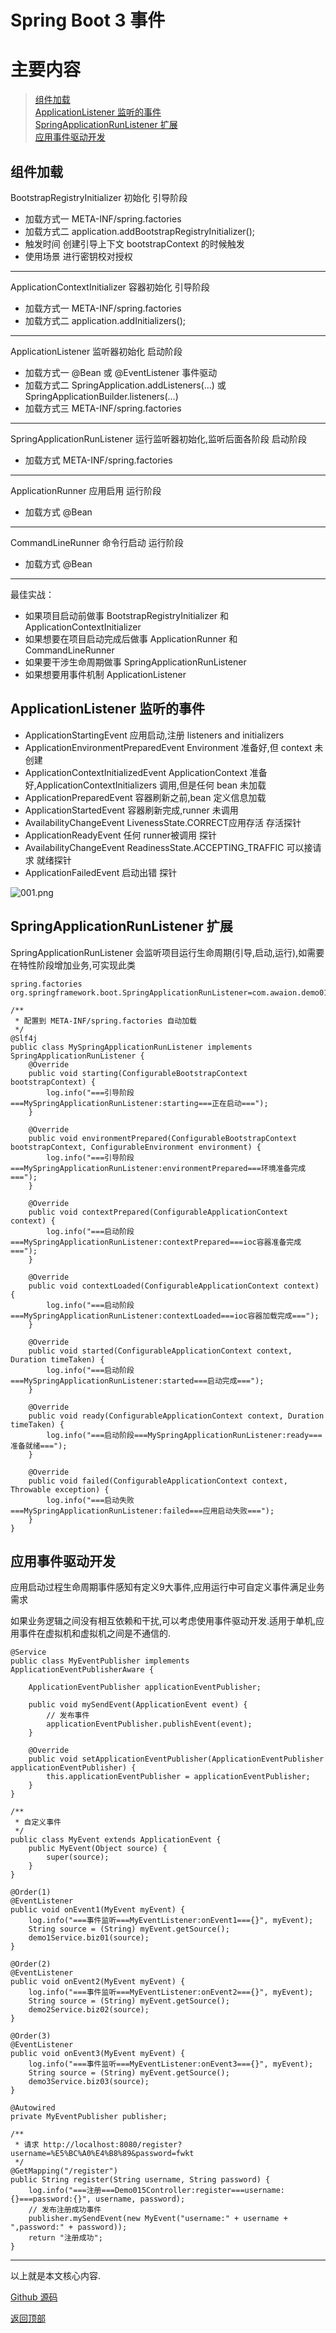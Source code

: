 # Spring Boot 3 事件

# 主要内容

> [组件加载](#组件加载)  
> [ApplicationListener 监听的事件](#applicationlistener-监听的事件)  
> [SpringApplicationRunListener 扩展](#springapplicationrunlistener-扩展)  
> [应用事件驱动开发](#应用事件驱动开发)  

## 组件加载

BootstrapRegistryInitializer 初始化 引导阶段
- 加载方式一 META-INF/spring.factories
- 加载方式二 application.addBootstrapRegistryInitializer();
- 触发时间 创建引导上下文 bootstrapContext 的时候触发
- 使用场景 进行密钥校对授权

----

ApplicationContextInitializer 容器初始化 引导阶段
- 加载方式一 META-INF/spring.factories
- 加载方式二 application.addInitializers();

----

ApplicationListener 监听器初始化 启动阶段
- 加载方式一 @Bean 或 @EventListener 事件驱动
- 加载方式二 SpringApplication.addListeners(…) 或 SpringApplicationBuilder.listeners(…)
- 加载方式三 META-INF/spring.factories

----

SpringApplicationRunListener 运行监听器初始化,监听后面各阶段 启动阶段
- 加载方式 META-INF/spring.factories

--- 
ApplicationRunner 应用启用 运行阶段
- 加载方式 @Bean

----

CommandLineRunner 命令行启动 运行阶段
- 加载方式 @Bean

----

最佳实战：
- 如果项目启动前做事 BootstrapRegistryInitializer 和 ApplicationContextInitializer
- 如果想要在项目启动完成后做事 ApplicationRunner 和 CommandLineRunner
- 如果要干涉生命周期做事 SpringApplicationRunListener
- 如果想要用事件机制 ApplicationListener

## ApplicationListener 监听的事件

- ApplicationStartingEvent 应用启动,注册 listeners and initializers
- ApplicationEnvironmentPreparedEvent Environment 准备好,但 context 未创建
- ApplicationContextInitializedEvent ApplicationContext 准备好,ApplicationContextInitializers 调用,但是任何 bean 未加载
- ApplicationPreparedEvent 容器刷新之前,bean 定义信息加载
- ApplicationStartedEvent 容器刷新完成,runner 未调用
- AvailabilityChangeEvent LivenessState.CORRECT应用存活 存活探针
- ApplicationReadyEvent 任何 runner被调用 探针
- AvailabilityChangeEvent ReadinessState.ACCEPTING_TRAFFIC 可以接请求 就绪探针
- ApplicationFailedEvent 启动出错 探针

![001.png](images/0023_springboot3_core/001.png)

## SpringApplicationRunListener 扩展

SpringApplicationRunListener 会监听项目运行生命周期(引导,启动,运行),如需要在特性阶段增加业务,可实现此类

```text
spring.factories
org.springframework.boot.SpringApplicationRunListener=com.awaion.demo015.listener.MySpringApplicationRunListener

/**
 * 配置到 META-INF/spring.factories 自动加载
 */
@Slf4j
public class MySpringApplicationRunListener implements SpringApplicationRunListener {
    @Override
    public void starting(ConfigurableBootstrapContext bootstrapContext) {
        log.info("===引导阶段===MySpringApplicationRunListener:starting===正在启动===");
    }

    @Override
    public void environmentPrepared(ConfigurableBootstrapContext bootstrapContext, ConfigurableEnvironment environment) {
        log.info("===引导阶段===MySpringApplicationRunListener:environmentPrepared===环境准备完成===");
    }

    @Override
    public void contextPrepared(ConfigurableApplicationContext context) {
        log.info("===启动阶段===MySpringApplicationRunListener:contextPrepared===ioc容器准备完成===");
    }

    @Override
    public void contextLoaded(ConfigurableApplicationContext context) {
        log.info("===启动阶段===MySpringApplicationRunListener:contextLoaded===ioc容器加载完成===");
    }

    @Override
    public void started(ConfigurableApplicationContext context, Duration timeTaken) {
        log.info("===启动阶段===MySpringApplicationRunListener:started===启动完成===");
    }

    @Override
    public void ready(ConfigurableApplicationContext context, Duration timeTaken) {
        log.info("===启动阶段===MySpringApplicationRunListener:ready===准备就绪===");
    }

    @Override
    public void failed(ConfigurableApplicationContext context, Throwable exception) {
        log.info("===启动失败===MySpringApplicationRunListener:failed===应用启动失败===");
    }
}
```

## 应用事件驱动开发

应用启动过程生命周期事件感知有定义9大事件,应用运行中可自定义事件满足业务需求

如果业务逻辑之间没有相互依赖和干扰,可以考虑使用事件驱动开发.适用于单机,应用事件在虚拟机和虚拟机之间是不通信的.

```text
@Service
public class MyEventPublisher implements ApplicationEventPublisherAware {

    ApplicationEventPublisher applicationEventPublisher;

    public void mySendEvent(ApplicationEvent event) {
        // 发布事件
        applicationEventPublisher.publishEvent(event);
    }

    @Override
    public void setApplicationEventPublisher(ApplicationEventPublisher applicationEventPublisher) {
        this.applicationEventPublisher = applicationEventPublisher;
    }
}

/**
 * 自定义事件
 */
public class MyEvent extends ApplicationEvent {
    public MyEvent(Object source) {
        super(source);
    }
}

@Order(1)
@EventListener
public void onEvent1(MyEvent myEvent) {
    log.info("===事件监听===MyEventListener:onEvent1==={}", myEvent);
    String source = (String) myEvent.getSource();
    demo1Service.biz01(source);
}

@Order(2)
@EventListener
public void onEvent2(MyEvent myEvent) {
    log.info("===事件监听===MyEventListener:onEvent2==={}", myEvent);
    String source = (String) myEvent.getSource();
    demo2Service.biz02(source);
}

@Order(3)
@EventListener
public void onEvent3(MyEvent myEvent) {
    log.info("===事件监听===MyEventListener:onEvent3==={}", myEvent);
    String source = (String) myEvent.getSource();
    demo3Service.biz03(source);
}

@Autowired
private MyEventPublisher publisher;

/**
 * 请求 http://localhost:8080/register?username=%E5%BC%A0%E4%B8%89&password=fwkt
 */
@GetMapping("/register")
public String register(String username, String password) {
    log.info("===注册===Demo015Controller:register===username:{}===password:{}", username, password);
    // 发布注册成功事件
    publisher.mySendEvent(new MyEvent("username:" + username + ",password:" + password));
    return "注册成功";
}
```

----

以上就是本文核心内容.

[Github 源码](https://github.com/Awaion/tools/tree/master/demo015)

[返回顶部](#主要内容)

